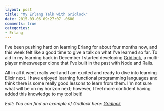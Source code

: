 ```yaml
---
layout: post
title: "My Erlang Talk with Gridlock"
date: 2015-03-06 09:27:07 -0600
comments: true
categories: 
- Erlang
---
```


I've been pushing hard on learning Erlang for about four months now, and this
week felt like a good time to give a talk on what I've learned so far.  To aid
in my learning back in December I started developing
[Gridlock](http://goo.gl/02ipvw), a multi-player minesweeper clone that I've
built in the past with Node and Rails.

All in all it went really well and I am excited and ready to dive into
learning Elixir next.  I have enjoyed learning functional programming languages
and think there is some really good lessons to learn from them.  I'm not sure
what will be on my horizon next; however, I feel more confident having added
this knowledge to my tool belt!

_Edit: You can find an example of Gridlock here:
[Gridlock](http://benfalk.com:8080/)_
